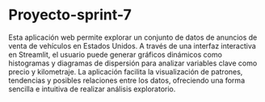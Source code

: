 # Proyecto-sprint-7

Esta aplicación web permite explorar un conjunto de datos de anuncios de venta de vehículos en Estados Unidos. A través de una interfaz interactiva en Streamlit, el usuario puede generar gráficos dinámicos como histogramas y diagramas de dispersión para analizar variables clave como precio y kilometraje. La aplicación facilita la visualización de patrones, tendencias y posibles relaciones entre los datos, ofreciendo una forma sencilla e intuitiva de realizar análisis exploratorio.

